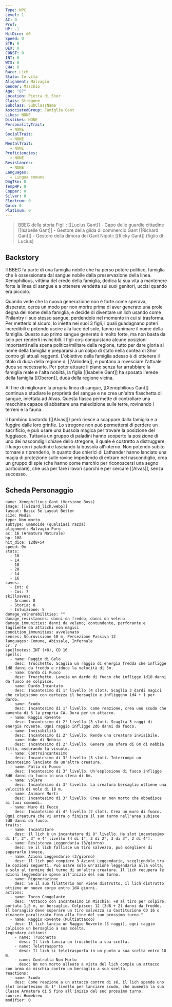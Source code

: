 ```yaml
---
Type: NPC
Level: 1
AC: 0
Prof: 
HP: -1
HitDice: d0
Speed: 0
STR: 0
DEX: 0
CONST: 0
INT: 0
WIS: 0
CHA: 0
Race: Lich
Stato: In vita
Alignment: Malvagio
Gender: Maschio
Age: "87"
Location: Pietra di Shor
Class: Stregone
Subclass: SubClassName
AssociatedGroup: Famiglia Gant
Likes: NONE
Dislikes: NONE
PersonalityTrait:
  - NONE
SocialTrait:
  - NONE
MentalTrait:
  - NONE
Proficiencies:
  - NONE
Resistances:
  - NONE
Languages:
  - Lingua comune
DmgTkn: 0
TempHP: 0
Copper: 0
Silver: 0
Electrum: 0
Gold: 0
Platinum: 0
---
```

>BBEG della storia
>Figli :
[[Lucius Gant]] - Capo delle guardie cittadine 
[[Isabelle Gant]] - Gestore della gilda di commercio Gant
[[Richard Gant]] - Gestore della dimora dei Gant
>Nipoti:
[[Ricky Gant]] (figlio di Lucius)

## Backstory

Il BBEG fa parte di una famiglia nobile che ha perso potere politico, famiglia che è ossessionata dal sangue nobile dalla preservazione della linea. Xenophilious, vittima del credo della famiglia, dedica la sua vita a mantenere forte la linea di sangue e a ottenere vendetta sui suoi genitori, uccisi quando era piccolo. 

Quando vede che la nuova generazione non è forte come sperava, disperato, cerca un modo per non morire prima di aver generato una prole degna del nome della famiglia, e decide di diventare un lich usando come Philantry il suo stesso sangue, perdendolo nel momento in cui si trasforma.
Per metterlo al sicuro, lo inietta nei suoi 3 figli, i quali guadagnano poteri incredibili e potendo uscire alla luce del sole, fanno rianimare il nome della famiglia. Questo suo primo sangue generato è molto forte, ma non basta da solo per renderli invincibili.
I figli così conquistano alcune posizioni importanti nella scena politica/militare della regione, tutto per dare gloria al nome della famiglia e prepararsi a un colpo di stato nella contea di Shor contro gli attuali reggenti. L'obiettivo della famiglia adesso è di ottenere il titolo di duca della regione di [[Valindea]], e puntano a rovesciare l'attuale duca se necessario. Per poter attuare il piano senza far arrabbiare la famiglia reale e l'alta nobiltà, la figlia [[Isabelle Gant]] ha sposato l'erede della famiglia [[Oberon]], duca della regione vicina.

Al fine di migliorare la propria linea di sangue, [[Xenophilious Gant]] continua a studiare le proprietà del sangue e ne crea un'altra fiaschetta di sangue, iniettata ad Alvas. Questa fiasca permette di controllare una macchina capace di abbattere una maledizione sulle terre, rovinando i terreni e la fauna.

Il bambino bastardo ([[Alvas]]) però riesce a scappare dalla famiglia e a fuggire dalle loro grinfie. Lo stregone non può permettersi di perdere un sacrificio, e può usare una bussola magica per trovare la posizione del fuggiasco. Tuttavia un gruppo di paladini hanno scoperto la posizione di uno dei nascondigli chiave dello stregone, il quale è costretto a distruggere il luogo con i paladini e lasciando la bussola all'interno.
Non potendo subito tornare a riprenderlo, in quanto due chierici di Lathander hanno lanciato una magia di protezione sulle rovine impedendo di entrare nel nascondiglio, crea un gruppo di spie (che hanno come marchio per riconoscersi una segno particolare), che usa per fare i lavori sporchi e per cercare [[Alvas]], senza successo. 

## Scheda Personaggio

```statblock
name: Xenophilious Gant (Versione Boss)
image: [[wizard_lich.webp]]
layout: Basic 5e Layout Better
size: Media
type: Non morto
subtype: umanoide (qualsiasi razza)
alignment: Malvagio Puro
ac: 16 (Armatura Naturale)
hp: 108
hit_dice: 12d8+54
speed: 9m
stats:
  - 10
  - 14
  - 18
  - 20
  - 14
  - 16
saves:
  - Int: 8
  - Cos: 7
skillsaves:
  - Arcano: 8
  - Storia: 8
  - Intuizione: 5
damage_vulnerabilities: ""
damage_resistances: danni da freddo, danni da veleno
damage_immunities: danni da veleno; contundente, perforante e tagliente da attacchi non magici
condition_immunities: avvelenato
senses: Scurovisione 18 m, Percezione Passiva 12
languages: Comune, Abissale, Infernale
cr: 7
spellnotes: INT (+8), CD 16
spells:
  - name: Raggio di Gelo
    desc: Trucchetto. Scaglia un raggio di energia fredda che infligge 1d8 danni da freddo e riduce la velocità di 3m.
  - name: Dardo di Fuoco
    desc: Trucchetto. Lancia un dardo di fuoco che infligge 1d10 danni da fuoco se colpisce.
  - name: Dardo Incantato
    desc: Incantesimo di 1° livello (4 slot). Scaglia 3 dardi magici che colpiscono con certezza il bersaglio e infliggono 1d4 + 1 per dardo.
  - name: Scudo
    desc: Incantesimo di 1° livello. Come reazione, crea uno scudo che aumenta di 5 la propria CA. Dura per un attacco.
  - name: Raggio Rovente
    desc: Incantesimo di 2° livello (3 slot). Scaglia 3 raggi di energia rovente. Ogni raggio infligge 2d6 danni da fuoco.
  - name: Invisibilità
    desc: Incantesimo di 2° livello. Rende una creatura invisibile.
  - name: Nube di Nebbia
    desc: Incantesimo di 2° livello. Genera una sfera di 6m di nebbia fitta, oscurando la visuale.
  - name: Controincantesimo
    desc: Incantesimo di 3° livello (3 slot). Interrompi un incantesimo lanciato da un'altra creatura.
  - name: Palla di Fuoco
    desc: Incantesimo di 3° livello. Un'esplosione di fuoco infligge 8d6 danni da fuoco in una sfera di 6m.
  - name: Volare
    desc: Incantesimo di 3° livello. La creatura bersaglio ottiene una velocità di volo di 18 m.
  - name: Animare Morti
    desc: Incantesimo di 3° livello. Crea un non morto che obbedisce ai tuoi comandi.
  - name: Muro di Fuoco
    desc: Incantesimo di 4° livello (2 slot). Crea un muro di fuoco. Ogni creatura che vi entra o finisce il suo turno nell'area subisce 5d8 danni da fuoco.
traits:
  - name: Incantatore
    desc: Il lich è un incantatore di 8° livello. Ha slot incantesimo di 1°, 2°, 3° e 4° livello (4 di 1°, 3 di 2°, 3 di 3°, 2 di 4°).
  - name: Resistenza Leggendaria (3/giorno)
    desc: Se il lich fallisce un tiro salvezza, può scegliere di superarlo invece.
  - name: Azioni Leggendarie (3/giorno)
    desc: Il lich può compiere 3 Azioni Leggendarie, scegliendole tra le opzioni seguenti. Può usare solo un'azione leggendaria alla volta, e solo al termine del turno di un'altra creatura. Il lich recupera le azioni leggendarie spese all'inizio del suo turno.
  - name: Rigenerazione
    desc: Se il suo filatterio non viene distrutto, il lich distrutto ottiene un nuovo corpo entro 1d4 giorni.
actions:
  - name: Tocco Congelante
    desc: "Attacco con Incantesimo in Mischia: +8 al tiro per colpire, portata 1,5 m, un bersaglio. Colpisce: 12 (3d6 + 2) danni da freddo. Il bersaglio deve superare un tiro salvezza su Costituzione CD 16 o rimanere paralizzato fino alla fine del suo prossimo turno."
  - name: Raggio Rovente (Multiattacco)
    desc: Il lich lancia un Raggio Rovente (3 raggi), ogni raggio colpisce un bersaglio a sua scelta.
legendary_actions:
    - name: Trucchetto
      desc: Il lich lancia un trucchetto a sua scelta.
    - name: Teletrasporto
      desc: Il lich si teletrasporta in un punto a sua scelta entro 18 m.
    - name: Controlla Non Morto
      desc: Un non morto alleato a vista del lich compie un attacco con arma da mischia contro un bersaglio a sua scelta.
reactions:
  - name: Scudo
    desc: Come reazione a un attacco contro di sé, il lich spende uno slot incantesimo di 1° livello per lanciare scudo, che aumenta la sua Classe Armatura di 5 fino all'inizio del suo prossimo turno.
source: Homebrew
modifier: 0
```




